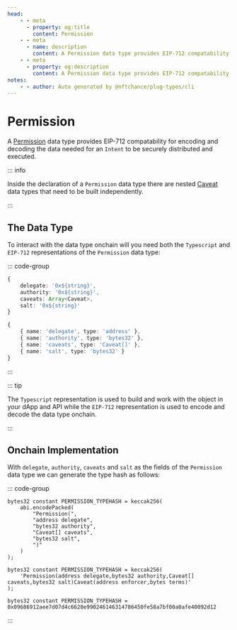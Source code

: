 ```yaml
---
head:
    - - meta
      - property: og:title
        content: Permission
    - - meta
      - name: description
        content: A Permission data type provides EIP-712 compatability for encoding and decoding.
    - - meta
      - property: og:description
        content: A Permission data type provides EIP-712 compatability for encoding and decoding. 
notes:
    - - author: Auto generated by @nftchance/plug-types/cli
---
```


# Permission

A [Permission](/generated/base-types/Permission) data type provides EIP-712 compatability for encoding and decoding the data needed for an `Intent` to be securely distributed and executed. 

::: info
                
Inside the declaration of a `Permission` data type there are nested [Caveat](/generated/base-types/Caveat) data types that need to be built independently.
                    
:::

## The Data Type

To interact with the data type onchain will you need both the `Typescript` and `EIP-712` representations of the `Permission` data type: 

::: code-group

``` typescript [Typescript/Javascript]
{
    delegate: '0x${string}',
	authority: '0x${string}',
	caveats: Array<Caveat>,
	salt: '0x${string}' 
}
```

```typescript [EIP-712]
{
    { name: 'delegate', type: 'address' },
	{ name: 'authority', type: 'bytes32' },
	{ name: 'caveats', type: 'Caveat[]' },
	{ name: 'salt', type: 'bytes32' } 
}
```

:::

::: tip

The `Typescript` representation is used to build and work with the object in your dApp and API while the `EIP-712` representation is used to encode and decode the data type onchain.

:::

## Onchain Implementation

With `delegate`, `authority`, `caveats` and `salt` as the fields of the `Permission` data type we can generate the type hash as follows:

::: code-group

```solidity [Verbose.sol]
bytes32 constant PERMISSION_TYPEHASH = keccak256(
    abi.encodePacked(
        "Permission(",
		"address delegate",
		"bytes32 authority",
		"Caveat[] caveats",
		"bytes32 salt",
        ")"
    )
);
```

```solidity [Inline.sol]
bytes32 constant PERMISSION_TYPEHASH = keccak256(
    'Permission(address delegate,bytes32 authority,Caveat[] caveats,bytes32 salt)Caveat(address enforcer,bytes terms)'
);
```

```solidity [Hash.sol]
bytes32 constant PERMISSION_TYPEHASH = 0x09686912aee7d07d4c6628e990246146314786450fe58a7bf00a0afe40092d12
```

:::